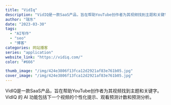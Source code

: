 ```yaml
---
title: "VidIq"
description: "VidIQ是一款SaaS产品，旨在帮助YouTube创作者为其视频找到主题和关键字。VidIQ 的 AI 功能包括下一个"
author: "瑞东"
date: "2023-03-30"
tags:
  - "AI写作"
  - "seo"
  - "博客"
categories: 网站播客
series: "application"
website_link: "https://vidiq.com/"
color: "#666"

thumb_image: "/img/424e3806f13fca12d2921af83e761b05.jpg"
cover_image: "/img/424e3806f13fca12d2921af83e761b05.jpg"
---
```


VidIQ是一款SaaS产品，旨在帮助YouTube创作者为其视频找到主题和关键字。VidIQ 的 AI 功能包括下一个视频的个性化提示、观看预测计数和预测分析。